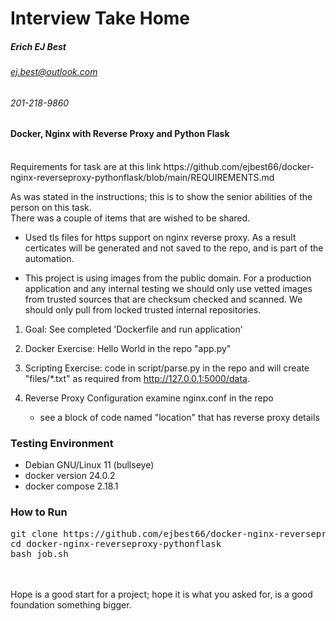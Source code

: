 # Interview Take Home 
##### Erich EJ Best
###### ej.best@outlook.com 
###### 201-218-9860 

#### Docker, Nginx with Reverse Proxy and Python Flask 
<br>
Requirements for task are at this link
https://github.com/ejbest66/docker-nginx-reverseproxy-pythonflask/blob/main/REQUIREMENTS.md

As was stated in the instructions; this is to show the senior abilities of the person on this task.<br>
There was a couple of items that are wished to be shared.

- Used tls files for https support on nginx reverse proxy.  As a result certicates will be generated and not saved to the repo, and is part of the automation.

- This project is using images from the public domain.  For a production application and any internal testing we should only use vetted images from trusted sources that are checksum checked and scanned.  We should only pull from locked trusted internal repositories.

1. Goal: See completed 'Dockerfile and run application'
 
2. Docker Exercise: Hello World in the repo "app.py"
 
3. Scripting Exercise: code in script/parse.py in the repo and will create "files/*.txt" as required from http://127.0.0.1:5000/data.

4. Reverse Proxy Configuration examine nginx.conf in the repo
   - see a block of code named "location" that has reverse proxy details
   
### Testing Environment  
- Debian GNU/Linux 11 (bullseye) 
- docker version 24.0.2
- docker compose 2.18.1

### How to Run 
<pre>
git clone https://github.com/ejbest66/docker-nginx-reverseproxy-pythonflask.git
cd docker-nginx-reverseproxy-pythonflask
bash job.sh
</pre>
<br>
<br>
Hope is a good start for a project; hope it is what you asked for, is a good foundation something bigger.


